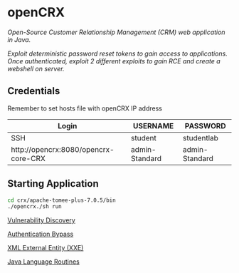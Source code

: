 # openCRX

*Open-Source Customer Relationship Management (CRM) web application in Java.*

*Exploit deterministic password reset tokens to gain access to applications. Once authenticated, exploit 2 different exploits to gain RCE and create a webshell on server.* 

## Credentials

Remember to set hosts file with openCRX IP address

| Login | USERNAME | PASSWORD |
| --- | --- | --- |
| SSH | student | studentlab |
| http://opencrx:8080/opencrx-core-CRX | admin-Standard | admin-Standard |

## Starting Application

```bash
cd crx/apache-tomee-plus-7.0.5/bin
./opencrx./sh run
```

[Vulnerability Discovery](openCRX%20001c05669459418a9f121dee6f05891d/Vulnerability%20Discovery%20c718ef3839cf410dac2b4023234ca631.md)

[Authentication Bypass](openCRX%20001c05669459418a9f121dee6f05891d/Authentication%20Bypass%20cb22946da1c946a4a64c8750611c1532.md)

[XML External Entity (XXE) ](openCRX%20001c05669459418a9f121dee6f05891d/XML%20External%20Entity%20(XXE)%206cf9fe55029d458da484888e3401a746.md)

[Java Language Routines](openCRX%20001c05669459418a9f121dee6f05891d/Java%20Language%20Routines%20a56e51be020d47ecb4e0cc9f7baa3fbf.md)